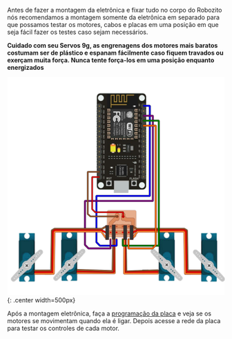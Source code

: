 Antes de fazer a montagem da eletrônica e fixar tudo no corpo do Robozito nós recomendamos a montagem somente da eletrônica em separado para que possamos testar os motores, cabos e placas em uma posição em que seja fácil fazer os testes caso sejam necessários.

**Cuidado com seu Servos 9g, as engrenagens dos motores mais baratos costumam ser de plástico e espanam fácilmente caso fiquem travados ou exerçam muita força. Nunca tente força-los em uma posição enquanto energizados**

![MontagemEletronica](imgs/EletronicaRobozito.svg){: .center width=500px}

 Após a montagem eletrônica, faça a [programação da placa](Doc_Robozito/programacao/configArduinoIDE/) e veja se os motores se movimentam quando ela é ligar. Depois acesse a rede da placa para testar os controles de cada motor.
